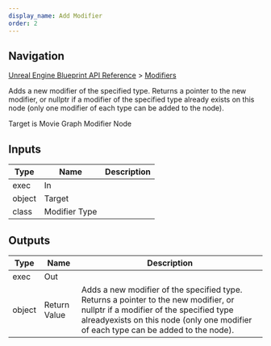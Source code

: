 ```yaml
---
display_name: Add Modifier
order: 2
---
```

## Navigation

[Unreal Engine Blueprint API Reference](https://dev.epicgames.com/documentation/en-us/unreal-engine/BlueprintAPI) > [Modifiers](https://dev.epicgames.com/documentation/en-us/unreal-engine/BlueprintAPI/Modifiers)

Adds a new modifier of the specified type. Returns a pointer to the new modifier, or nullptr if a modifier of the specified type already
exists on this node (only one modifier of each type can be added to the node).

Target is Movie Graph Modifier Node

## Inputs

| Type | Name | Description |
| --- | --- | --- |
| exec | In |  |
| object | Target |  |
| class | Modifier Type |  |

## Outputs

| Type | Name | Description |
| --- | --- | --- |
| exec | Out |  |
| object | Return Value | Adds a new modifier of the specified type. Returns a pointer to the new modifier, or nullptr if a modifier of the specified type alreadyexists on this node (only one modifier of each type can be added to the node). |
